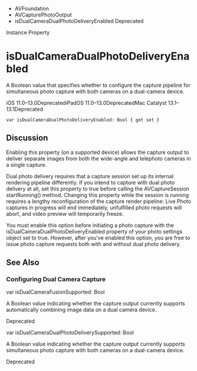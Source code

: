 

- AVFoundation
- AVCapturePhotoOutput
-  isDualCameraDualPhotoDeliveryEnabled Deprecated

Instance Property

# isDualCameraDualPhotoDeliveryEnabled

A Boolean value that specifies whether to configure the capture pipeline for simultaneous photo capture with both cameras on a dual-camera device.

iOS 11.0–13.0DeprecatediPadOS 11.0–13.0DeprecatedMac Catalyst 13.1–13.1Deprecated

``` source
var isDualCameraDualPhotoDeliveryEnabled: Bool { get set }
```

## Discussion

Enabling this property (on a supported device) allows the capture output to deliver separate images from both the wide-angle and telephoto cameras in a single capture.

Dual photo delivery requires that a capture session set up its internal rendering pipeline differently. If you intend to capture with dual photo delivery at all, set this property to true before calling the AVCaptureSession startRunning() method. Changing this property while the session is running requires a lengthy reconfiguration of the capture render pipeline: Live Photo captures in progress will end immediately, unfulfilled photo requests will abort, and video preview will temporarily freeze.

You must enable this option before initiating a photo capture with the isDualCameraDualPhotoDeliveryEnabled property of your photo settings object set to true. However, after you’ve enabled this option, you are free to issue photo capture requests both with and without dual photo delivery.

## See Also

### Configuring Dual Camera Capture

var isDualCameraFusionSupported: Bool

A Boolean value indicating whether the capture output currently supports automatically combining image data on a dual camera device.

Deprecated

var isDualCameraDualPhotoDeliverySupported: Bool

A Boolean value indicating whether the capture output currently supports simultaneous photo capture with both cameras on a dual-camera device.

Deprecated

